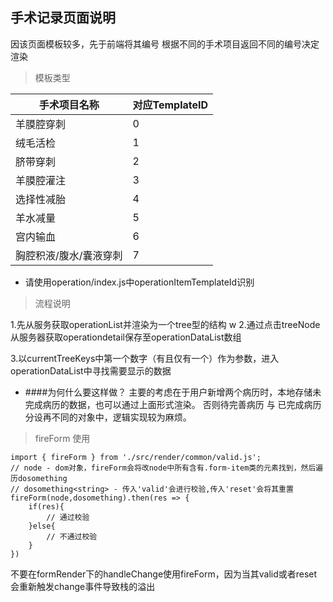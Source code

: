 ## 手术记录页面说明
因该页面模板较多，先于前端将其编号
根据不同的手术项目返回不同的编号决定渲染

> 模板类型

|手术项目名称|对应TemplateID|
|-----|-----|
|羊膜腔穿刺|0|
|绒毛活检|1|
|脐带穿刺|2|
|羊膜腔灌注|3|
|选择性减胎|4|
|羊水减量|5|
|宫内输血|6|
|胸腔积液/腹水/囊液穿刺|7|
- 请使用operation/index.js中operationItemTemplateId识别

> 流程说明

1.先从服务获取operationList并渲染为一个tree型的结构
w
2.通过点击treeNode从服务器获取operationdetail保存至operationDataList数组

3.以currentTreeKeys中第一个数字（有且仅有一个）作为参数，进入operationDataList中寻找需要显示的数据

- ####为何什么要这样做？
主要的考虑在于用户新增两个病历时，本地存储未完成病历的数据，也可以通过上面形式渲染。
否则待完善病历 与 已完成病历分设再不同的对象中，逻辑实现较为麻烦。

> fireForm 使用
```
import { fireForm } from './src/render/common/valid.js';
// node - dom对象，fireForm会将改node中所有含有.form-item类的元素找到，然后遍历dosomething
// dosomething<string> - 传入'valid'会进行校验,传入'reset'会将其重置
fireForm(node,dosomething).then(res => {
    if(res){
        // 通过校验
    }else{
        // 不通过校验
    }
})
```
不要在formRender下的handleChange使用fireForm，因为当其valid或者reset会重新触发change事件导致栈的溢出


